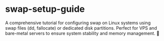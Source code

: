 # swap-setup-guide
A comprehensive tutorial for configuring swap on Linux systems using swap files (dd, fallocate) or dedicated disk partitions. Perfect for VPS and bare-metal servers to ensure system stability and memory management. 💾
